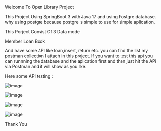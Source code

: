 Welcome To Open Library Project 

This Project Using SpringBoot 3 with Java 17 and using Postgre database. why using postgre because postgre is simple to use for simple aplication.

This Porject Consist Of 3 Data model

Member
Loan
Book

And have some API like loan,insert, return etc. you can find the list my postman collection I attach in this project. 
If you want to test this api you can runnning the database and the aplication first and then just hit the APi via Postman and it will show as you like.

Here some API testing :

![image](https://github.com/user-attachments/assets/03051c8b-094e-48cf-bd5c-22aab9c77566)


![image](https://github.com/user-attachments/assets/67d4f3de-c253-454b-9c46-e7be3a9406ff)

![image](https://github.com/user-attachments/assets/1df4bfb4-fce1-400d-a577-3a1036a2a8f4)

![image](https://github.com/user-attachments/assets/df6b95bb-8825-406f-b72b-82d780d34bf8)




Thank You
